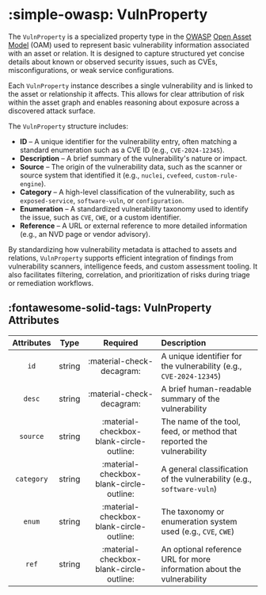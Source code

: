 # :simple-owasp: VulnProperty

The `VulnProperty` is a specialized property type in the [OWASP](https://owasp.org) [Open Asset Model](https://github.com/owasp-amass/open-asset-model) (OAM) used to represent basic vulnerability information associated with an asset or relation. It is designed to capture structured yet concise details about known or observed security issues, such as CVEs, misconfigurations, or weak service configurations.

Each `VulnProperty` instance describes a single vulnerability and is linked to the asset or relationship it affects. This allows for clear attribution of risk within the asset graph and enables reasoning about exposure across a discovered attack surface.

The `VulnProperty` structure includes:

- **ID** – A unique identifier for the vulnerability entry, often matching a standard enumeration such as a CVE ID (e.g., `CVE-2024-12345`).
- **Description** – A brief summary of the vulnerability's nature or impact.
- **Source** – The origin of the vulnerability data, such as the scanner or source system that identified it (e.g., `nuclei`, `cvefeed`, `custom-rule-engine`).
- **Category** – A high-level classification of the vulnerability, such as `exposed-service`, `software-vuln`, or `configuration`.
- **Enumeration** – A standardized vulnerability taxonomy used to identify the issue, such as `CVE`, `CWE`, or a custom identifier.
- **Reference** – A URL or external reference to more detailed information (e.g., an NVD page or vendor advisory).

By standardizing how vulnerability metadata is attached to assets and relations, `VulnProperty` supports efficient integration of findings from vulnerability scanners, intelligence feeds, and custom assessment tooling. It also facilitates filtering, correlation, and prioritization of risks during triage or remediation workflows.

## :fontawesome-solid-tags: VulnProperty Attributes

| Attributes       | Type      | Required   | Description  |
| :--------------: | :-------: | :--------: | :----------- |
| `id`           | string | :material-check-decagram: | A unique identifier for the vulnerability (e.g., `CVE-2024-12345`) |
| `desc`         | string | :material-check-decagram: | A brief human-readable summary of the vulnerability |
| `source`       | string | :material-checkbox-blank-circle-outline: | The name of the tool, feed, or method that reported the vulnerability |
| `category`     | string | :material-checkbox-blank-circle-outline: | A general classification of the vulnerability (e.g., `software-vuln`) |
| `enum`         | string | :material-checkbox-blank-circle-outline: | The taxonomy or enumeration system used (e.g., `CVE`, `CWE`) |
| `ref`          | string | :material-checkbox-blank-circle-outline: | An optional reference URL for more information about the vulnerability |
